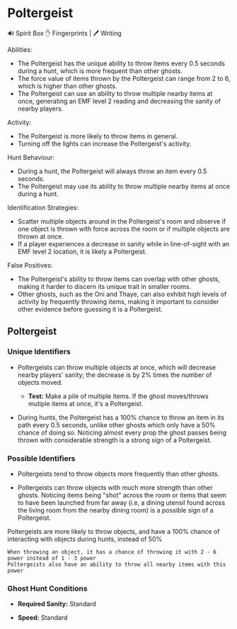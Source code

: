 # Poltergeist

🔊 Spirit Box ✋ Fingerprints | 🖊️ Writing

Abilities:

-   The Poltergeist has the unique ability to throw items every 0.5 seconds during a hunt, which is more frequent than other ghosts.
-   The force value of items thrown by the Poltergeist can range from 2 to 6, which is higher than other ghosts.
-   The Poltergeist can use an ability to throw multiple nearby items at once, generating an EMF level 2 reading and decreasing the sanity of nearby players.

Activity:

-   The Poltergeist is more likely to throw items in general.
-   Turning off the lights can increase the Poltergeist's activity.

Hunt Behaviour:

-   During a hunt, the Poltergeist will always throw an item every 0.5 seconds.
-   The Poltergeist may use its ability to throw multiple nearby items at once during a hunt.

Identification Strategies:

-   Scatter multiple objects around in the Poltergeist's room and observe if one object is thrown with force across the room or if multiple objects are thrown at once.
-   If a player experiences a decrease in sanity while in line-of-sight with an EMF level 2 location, it is likely a Poltergeist.

False Positives:

-   The Poltergeist's ability to throw items can overlap with other ghosts, making it harder to discern its unique trait in smaller rooms.
-   Other ghosts, such as the Oni and Thaye, can also exhibit high levels of activity by frequently throwing items, making it important to consider other evidence before guessing it is a Poltergeist.

## Poltergeist	

### Unique Identifiers
* Poltergeists can throw multiple objects at once, which will decrease nearby players' sanity; the decrease is by 2% times the number of objects moved.

    * **Test:** Make a pile of multiple items. If the ghost moves/throws mutiple items at once, it's a Poltergeist. 

* During hunts, the Poltergeist has a 100% chance to throw an item in its path every 0.5 seconds, unlike other ghosts which only have a 50% chance of doing so. Noticing almost every prop the ghost passes being thrown with considerable strength is a strong sign of a Poltergeist.

### Possible Identifiers
* Poltergeists tend to throw objects more frequently than other ghosts.

* Poltergeists can throw objects with much more strength than other ghosts. Noticing items being "shot" across the room or items that seem to have been launched from far away (i.e, a dining utensil found across the living room from the nearby dining room) is a possible sign of a Poltergeist.

Poltergeists are more likely to throw objects, and have a 100% chance of interacting with objects during hunts, instead of 50%

    When throwing an object, it has a chance of throwing it with 2 - 6 power instead of 1 - 3 power
    Poltergeists also have an ability to throw all nearby items with this power

### Ghost Hunt Conditions
* **Required Sanity:** Standard

* **Speed:** Standard
